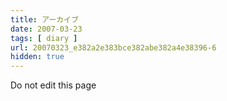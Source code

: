 ```yaml
---
title: アーカイブ
date: 2007-03-23
tags: [ diary ]
url: 20070323_e382a2e383bce382abe382a4e38396-6
hidden: true
---
```

Do not edit this page
